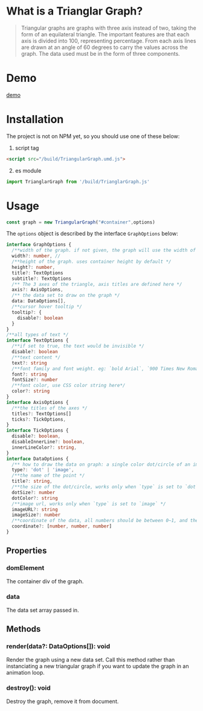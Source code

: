 # What is a Trianglar Graph?
> Triangular graphs are graphs with three axis instead of two, taking the form of an equilateral triangle. The important features are that each axis is divided into 100, representing percentage. From each axis lines are drawn at an angle of 60 degrees to carry the values across the graph. The data used must be in the form of three components. 

# Demo
[demo](https://insopitus.github.io/TriangularGraph/)

# Installation
The project is not on NPM yet, so you should use one of these below:
1. script tag
```html
<script src="/build/TriangularGraph.umd.js">
```
2. es module
```js
import TrianglarGraph from '/build/TrianglarGraph.js'
```

# Usage

```js
const graph = new TriangularGraph("#container",options)
```

The `options` object is described by the interface `GraphOptions` below:
```typescript
interface GraphOptions {
  /**width of the graph. if not given, the graph will use the width of the container div. */
  width?: number, //
  /**height of the graph. uses container height by default */
  height?: number,
  title?: TextOptions
  subtitle?: TextOptions
  /** The 3 axes of the triangle, axis titles are defined here */
  axis?: AxisOptions,
  /** the data set to draw on the graph */
  data: DataOptions[],
  /**cursor hover tooltip */
  tooltip?: {
    disable?: boolean
  }
}
/**all types of text */
interface TextOptions {
  /**if set to true, the text would be invisible */
  disable?: boolean
  /**text content */
  text?: string
  /**font family and font weight. eg: `bold Arial`, `900 Times New Roman` */
  font?: string
  fontSize?: number
  /**font color, use CSS color string here*/
  color?: string
}
interface AxisOptions {
  /**the titles of the axes */
  titles?: TextOptions[]
  ticks?: TickOptions,
}
interface TickOptions {
  disable?: boolean,
  disableInnerLine?: boolean,
  innerLineColor?: string,
}
interface DataOptions {
  /** how to draw the data on graph: a single color dot/circle of an image provided */
  type?: 'dot' | 'image', 
  /**the name of the point */
  title?: string,
  /**the size of the dot/circle, works only when `type` is set to `dot` */
  dotSize?: number
  dotColor?: string
  /**image url, works only when `type` is set to `image` */
  imageURL?: string
  imageSize?: number
  /**coordinate of the data, all numbers should be between 0~1, and the sum up of the three should be 1. */
  coordinate?: [number, number, number]
}

```

## Properties

### domElement

The container div of the graph.

### data

The data set array passed in.

## Methods

### render(data?: DataOptions[]): void

Render the graph using a new data set. Call this method rather than instanciating a new triangular graph if you want to update the graph in an animation loop.

### destroy(): void

Destroy the graph, remove it from document.
